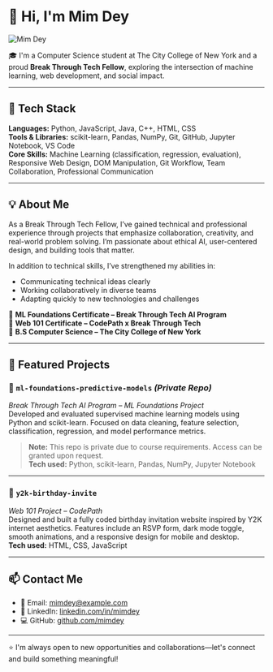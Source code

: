 # 👋 Hi, I'm Mim Dey

![Mim Dey](.jpg) 

🎓 I'm a Computer Science student at The City College of New York and a proud **Break Through Tech Fellow**, exploring the intersection of machine learning, web development, and social impact.

---

## 🔧 Tech Stack
**Languages:** Python, JavaScript, Java, C++, HTML, CSS  
**Tools & Libraries:** scikit-learn, Pandas, NumPy, Git, GitHub, Jupyter Notebook, VS Code  
**Core Skills:** Machine Learning (classification, regression, evaluation), Responsive Web Design, DOM Manipulation, Git Workflow, Team Collaboration, Professional Communication

---

## 💡 About Me
As a Break Through Tech Fellow, I’ve gained technical and professional experience through projects that emphasize collaboration, creativity, and real-world problem solving. I’m passionate about ethical AI, user-centered design, and building tools that matter.

In addition to technical skills, I’ve strengthened my abilities in:
- Communicating technical ideas clearly
- Working collaboratively in diverse teams
- Adapting quickly to new technologies and challenges

📜 **ML Foundations Certificate – Break Through Tech AI Program**  
🏫 **Web 101 Certificate – CodePath x Break Through Tech**  
🧠 **B.S Computer Science – The City College of New York**

---

## 📌 Featured Projects

### 🧠 `ml-foundations-predictive-models` *(Private Repo)*
*Break Through Tech AI Program – ML Foundations Project*  
Developed and evaluated supervised machine learning models using Python and scikit-learn. Focused on data cleaning, feature selection, classification, regression, and model performance metrics.  
> **Note:** This repo is private due to course requirements. Access can be granted upon request.  
**Tech used:** Python, scikit-learn, Pandas, NumPy, Jupyter Notebook

---

### 🎉 `y2k-birthday-invite`
*Web 101 Project – CodePath*  
Designed and built a fully coded birthday invitation website inspired by Y2K internet aesthetics. Features include an RSVP form, dark mode toggle, smooth animations, and a responsive design for mobile and desktop.  
**Tech used:** HTML, CSS, JavaScript  

---

## 📫 Contact Me
- 📧 Email: mimdey@example.com
- 🔗 LinkedIn: [linkedin.com/in/mimdey](https://www.linkedin.com/in/mimdey)
- 💻 GitHub: [github.com/mimdey](https://github.com/mimdey)

---

⭐ I'm always open to new opportunities and collaborations—let's connect and build something meaningful!

